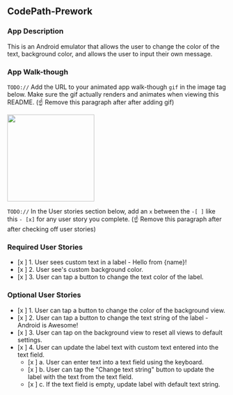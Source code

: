 ## CodePath-Prework

### App Description
This is an Android emulator that allows the user to change the color of the text, background color, and allows the user to input their own message. 

### App Walk-though
`TODO://` Add the URL to your animated app walk-though `gif` in the image tag below. Make sure the gif actually renders and animates when viewing this README. (☝️ Remove this paragraph after after adding gif)

<img src="YOUR_GIF_URL_HERE" width=200><br>

`TODO://` In the User stories section below, add an `x` between the `-[ ]` like this `- [x]` for any user story you complete. (☝️ Remove this paragraph after after checking off user stories)

### Required User Stories
- [x ] 1. User sees custom text in a label - Hello from {name}!
- [x ] 2. User see's custom background color.
- [x ] 3. User can tap a button to change the text color of the label.

### Optional User Stories
- [x ] 1. User can tap a button to change the color of the background view.  
- [x ] 2. User can tap a button to change the text string of the label - Android is Awesome!  
- [x ] 3. User can tap on the background view to reset all views to default settings.  
- [x ] 4. User can update the label text with custom text entered into the text field.  
   - [x ] a. User can enter text into a text field using the keyboard.  
   - [x ] b. User can tap the "Change text string" button to update the label with the text from the text field.  
   - [x ] c. If the text field is empty, update label with default text string.  
